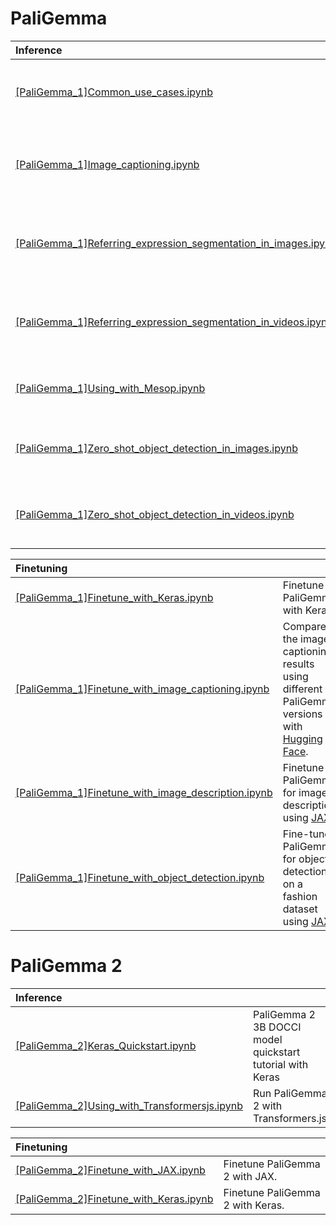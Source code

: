 # PaliGemma

| **Inference**                                                                                                                                    |                                                                                                                                                                     |
| :----------------------------------------------------------------------------------------------------------------------------------------------- | ------------------------------------------------------------------------------------------------------------------------------------------------------------------- |
| [[PaliGemma_1]Common_use_cases.ipynb]([PaliGemma_1]Common_use_cases.ipynb)                                                       | Illustrate some common use cases for PaliGemma. |
| [[PaliGemma_1]Image_captioning.ipynb]([PaliGemma_1]Image_captioning.ipynb)                                                       | Use PaliGemma to generate image captions using Keras.                                                                                                               |
| [[PaliGemma_1]Referring_expression_segmentation_in_images.ipynb]([PaliGemma_1]Referring_expression_segmentation_in_images.ipynb) | Referring Expression Segmentation in images using PaliGemma.                                                                                                        |
| [[PaliGemma_1]Referring_expression_segmentation_in_videos.ipynb]([PaliGemma_1]Referring_expression_segmentation_in_videos.ipynb) | Referring Expression Segmentation in videos using PaliGemma.                                                                                                        |
| [[PaliGemma_1]Using_with_Mesop.ipynb]([PaliGemma_1]Using_with_Mesop.ipynb)                                                           | Integrate PaliGemma with [Google Mesop](https://google.github.io/mesop/).                                                                                           |
| [[PaliGemma_1]Zero_shot_object_detection_in_images.ipynb]([PaliGemma_1]Zero_shot_object_detection_in_images.ipynb)               | Zero-shot Object Detection in images using PaliGemma.                                                                                                               |
| [[PaliGemma_1]Zero_shot_object_detection_in_videos.ipynb]([PaliGemma_1]Zero_shot_object_detection_in_videos.ipynb)               | Zero-shot Object Detection in videos using PaliGemma.                                                                                                               |

| **Finetuning**                                                                                                                                   |                                                                                                                                                                     |
| :----------------------------------------------------------------------------------------------------------------------------------------------- | ------------------------------------------------------------------------------------------------------------------------------------------------------------------- |
| [[PaliGemma_1]Finetune_with_Keras.ipynb]([PaliGemma_1]Finetune_with_Keras.ipynb)                                                             | Finetune PaliGemma with Keras.                                                                                                                                      |
| [[PaliGemma_1]Finetune_with_image_captioning.ipynb]([PaliGemma_1]Finetune_with_image_captioning.ipynb)                                   | Compare the image captioning results using different PaliGemma versions with [Hugging Face](https://huggingface.co/).                                               |
| [[PaliGemma_1]Finetune_with_image_description.ipynb]([PaliGemma_1]Finetune_with_image_description.ipynb)                                       | Finetune PaliGemma for image description using [JAX](https://github.com/google/jax).                                                                                |
| [[PaliGemma_1]Finetune_with_object_detection.ipynb]([PaliGemma_1]Finetune_with_object_detection.ipynb)                                       | Fine-tune PaliGemma for object detection on a fashion dataset using [JAX](https://github.com/google/jax).                                                                                |

# PaliGemma 2
| **Inference**                                                                                                                                    |                                                                                                                                                                     |
| :----------------------------------------------------------------------------------------------------------------------------------------------- | ------------------------------------------------------------------------------------------------------------------------------------------------------------------- |
| [[PaliGemma_2]Keras_Quickstart.ipynb]([PaliGemma_2]Keras_Quickstart.ipynb)                                                              | PaliGemma 2 3B DOCCI model quickstart tutorial with Keras                                                                                                        |
| [[PaliGemma_2]Using_with_Transformersjs.ipynb]([PaliGemma_2]Using_with_Transformersjs.ipynb)                                                         | Run PaliGemma 2 with Transformers.js.                                                                                                                                      |

| **Finetuning**                                                                                                                                   |                                                                                                                                                                     |
| :----------------------------------------------------------------------------------------------------------------------------------------------- | ------------------------------------------------------------------------------------------------------------------------------------------------------------------- |
| [[PaliGemma_2]Finetune_with_JAX.ipynb]([PaliGemma_2]Finetune_with_JAX.ipynb)                                                         | Finetune PaliGemma 2 with JAX.                                                                                                                                      |
| [[PaliGemma_2]Finetune_with_Keras.ipynb]([PaliGemma_2]Finetune_with_Keras.ipynb)                                                     | Finetune PaliGemma 2 with Keras.                                                                                                                                    |
